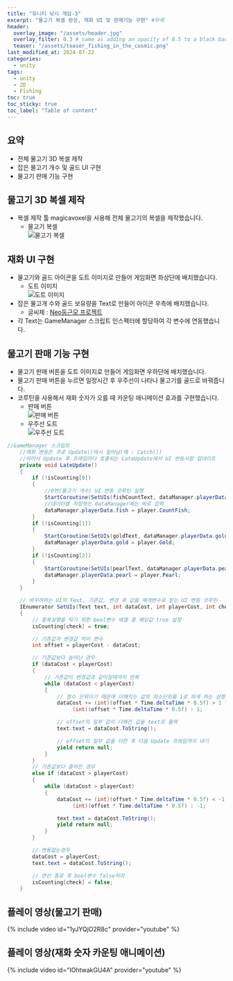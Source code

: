```yaml
---
title: "유니티 낚시 게임-3"
excerpt: "물고기 복셀 완성, 재화 UI 및 판매기능 구현" #부제
header:
  overlay_image: "/assets/header.jpg"
  overlay_filter: 0.3 # same as adding an opacity of 0.5 to a black background
  teaser: "/assets/teaser_fishing_in_the_cosmic.png"
last_modified_at: 2024-07-22
categories:
  - unity
tags:
  - unity
  - 2D
  - Fishing
toc: true
toc_sticky: true
toc_label: "Table of content"
---
```

## 요약
* 전체 물고기 3D 복셀 제작
* 잡은 물고기 개수 및 골드 UI 구현
* 물고기 판매 기능 구현

## 물고기 3D 복셀 제작
* 복셀 제작 툴 magicavoxel을 사용해 전체 물고기의 복셀을 제작했습니다.
  * 물고기 복셀  
  ![물고기 복셀](https://1drv.ms/i/c/e3d35b35c4a6215d/IQNISVF4ie4BR59vJBgMh4ouASpb5jrSoFiuSwEM0jzgCDw?width=1024)  

## 재화 UI 구현
* 물고기와 골드 아이콘을 도트 이미지로 만들어 게임화면 좌상단에 배치했습니다.
  * 도트 이미지  
  ![도트 이미지](https://1drv.ms/i/c/e3d35b35c4a6215d/IQPTJkru5CIWTpxWG4tzBJqrAWvwJGQl6Rsjz3N0W_Sf5lE?width=1024)  
* 잡은 물고개 수와 골드 보유량을 Text로 만들어 아이콘 우측에 배치했습니다.
  * 글씨체 : [Neo둥근모 프로젝트](https://neodgm.dalgona.dev/downloads/neodgm.html)
* 각 Text는 GameManager 스크립트 인스펙터에 할당하여 각 변수에 연동했습니다. 

## 물고기 판매 기능 구현
* 물고기 판매 버튼을 도트 이미지로 만들어 게임화면 우하단에 배치했습니다.
* 물고기 판매 버튼을 누르면 일정시간 후 우주선이 나타나 물고기를 골드로 바꿔줍니다.
* 코루틴을 사용해서 재화 숫자가 오를 때 카운팅 애니메이션 효과를 구현했습니다.
  * 판매 버튼  
  ![판매 버튼](https://1drv.ms/i/c/e3d35b35c4a6215d/IQP7oNbbTmquSq51ml3mn6KvAeioi_COqGFLTYyKApqQp1s?width=1024)  
  * 우주선 도트  
  ![우주선 도트](https://1drv.ms/i/c/e3d35b35c4a6215d/IQNLVyDv_5hLQ7QbNXA2gilNARhRTQVbcHRlWKGbVDND2aY?width=660)  

```cs
//GameManager 스크립트
    //재화 변동은 주로 Update()에서 일어남(예 : Catch())
    //따라서 Update 후 프레임마다 호출되는 LateUpdate에서 UI 변동사항 업데이트
    private void LateUpdate()
    {
        if (!isCounting[0])
        {
            //0번(물고기 개수) UI 변동 코루틴 실행
            StartCoroutine(SetUIs(fishCountText, dataManager.playerData.fish, player.CountFish, 0));
            //데이터를 저장하는 dataManager에는 바로 입력
            dataManager.playerData.fish = player.CountFish;
        }
        if (!isCounting[1])
        { 
            StartCoroutine(SetUIs(goldText, dataManager.playerData.gold, player.Gold, 1));
            dataManager.playerData.gold = player.Gold;
        }
        if (!isCounting[2])
        { 
            StartCoroutine(SetUIs(pearlText, dataManager.playerData.pearl, player.Pearl, 2));
            dataManager.playerData.pearl = player.Pearl;
        }
    }

    // 바꾸려하는 UI의 Text, 기존값, 변경 후 값을 매개변수로 받는 UI 변동 코루틴
    IEnumerator SetUIs(Text text, int dataCost, int playerCost, int check)
    {
        // 중복실행을 막기 위한 bool변수 배열 중 해당값 true 설정
        isCounting[check] = true;

        // 기존값과 변경값 차이 변수
        int offset = playerCost - dataCost;

        // 기존값보다 늘어난 경우
        if (dataCost < playerCost)
        {
            // 기존값이 변경값과 같아질때까지 반복
            while (dataCost < playerCost)
            {
                // 정수 단위이기 때문에 더해지는 값의 최소단위를 1로 하게 하는 삼항연산자
                dataCost += (int)(offset * Time.deltaTime * 0.5f) > 1 ?
                     (int)(offset * Time.deltaTime * 0.5f) : 1;

                // offset의 일부 값이 더해진 값을 text로 출력
                text.text = dataCost.ToString();

                // offset의 일부 값을 더한 후 다음 Update 프레임까지 대기
                yield return null;
            }
        }
        // 기존값보다 줄어든 경우
        else if (dataCost > playerCost)
        {
            while (dataCost > playerCost)
            {
                dataCost += (int)(offset * Time.deltaTime * 0.5f) < -1 ?
                     (int)(offset * Time.deltaTime * 0.5f) : -1;

                text.text = dataCost.ToString();
                yield return null;
            }
        }

        // 변동없는경우
        dataCost = playerCost;
        text.text = dataCost.ToString();

        // 연산 종료 후 bool변수 false처리
        isCounting[check] = false;
    }

```

## 플레이 영상(물고기 판매)
{% include video id="1yJYQjO2R8c" provider="youtube" %}  

## 플레이 영상(재화 숫자 카운팅 애니메이션)
{% include video id="IOhtwakGU4A" provider="youtube" %}

<!--
왼쪽 정렬 (Default).
{: .text-left}
중앙 정렬
{: .text-center}
오른쪽 정렬
{: .text-right}

마크다운은 줄바꿈을 인식하지 않는다.

줄바꿈을 하기 위해서는 라인 끝에 스페이스를 2번 표기해야 한다.

여러가지 강조 표시 
(기울이기) *single asterisks*, _single underscores_, (굵은글씨) **double asterisks**, __double underscores__, (삭선) ~~cancelline~~

글머리 달기 # 문자 사용
# This is a H1
## This is a H2
### This is a H3

인용문 (단계별 깊이) > 블럭 인용 문자를 사용
ex)
> This is a first blockqute.
>> This is a second blockqute.
>>> This is a third blockqute.

줄바꿈 특수문자 (검은원, 흰색원, 검은네모순서 줄바꿈 특수문자로 출력됨, * 말고 +, -로 써도됨)
* 과자
  * 라면
    * 사탕

코드 인용

일반 코드
```
function test() {
  console.log("notice the blank line before this function?");
}
```
언어별 하이라이트 적용 코드
(루비)
```ruby
require 'redcarpet'
markdown = Redcarpet.new("Hello World!")
puts markdown.to_html
```
(C)
```c
int main() {
  int y = SOME_MACRO_REFERENCE;
  int x = 5 + 6;
  cout << "Hello World! " << x << std::endl();
}
```

(C++)
```cpp
int main() {
  int y = SOME_MACRO_REFERENCE;
  int x = 5 + 6;
  cout << "Hello World! " << x << std::endl();
}
```

(Python)
```python
s = "Python syntax highlighting"
print s
```

수평선 만들기 (아무거나 다됨)
* * *
***
*****
- - -
---------------------------------------

링크
- 링크 표시법 : [Title](link)
ex)
[Google 페이지 링크](https://google.com)
문장 : Google 페이지 링크, 실제 하이퍼링크 : https://google.com로 출력

- 주소 직접 표시법
ex)
<https://google.com>
링크에 하이퍼링크된 후 출력

이미지 삽입
ex)
![](https://devinlife.com/assets/images/bio-photo-keyboard-small.jpg)

이미지 정렬
-가운데 정렬
![](https://devinlife.com/assets/images/bio-photo-keyboard-small.jpg){: .align-center}

표만들기
- 내용 가운데 정렬
| 항목 | 가격 | 개수 |
|:---:|:----:|:----|
| 라면 | 800원 | 10개 |
| 과자 | 900원 | 20개 |

- 내용 좌측/중앙/우측 정렬
| 항목 | 가격 | 개수 |
|:----|:----:|----:|
| 라면 | 800원 | 10개 |
| 과자 | 900원 | 20개 |

-->